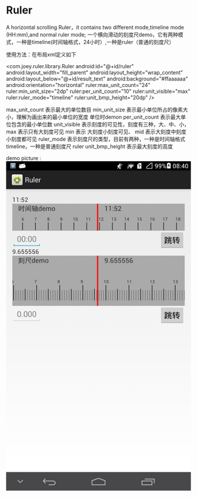 # Ruler
A horizontal scrolling Ruler，it contains two different mode,timeline mode (HH:mm),and normal ruler mode;
一个横向滑动的刻度尺demo，它有两种模式，一种是timeline(时间轴格式，24小时）,一种是ruler（普通的刻度尺）

使用方法：在布局xml定义如下

<com.joey.ruler.library.Ruler
        android:id="@+id/ruler"
        android:layout_width="fill_parent"
        android:layout_height="wrap_content"
        android:layout_below="@+id/result_text"
        android:background="#ffaaaaaa"
        android:orientation="horizontal"
        ruler:max_unit_count="24"
        ruler:min_unit_size="2dp"
        ruler:per_unit_count="10"
        ruler:unit_visible="max"
        ruler:ruler_mode="timeline"
        ruler:unit_bmp_height="20dp" />
        
max_unit_count 表示最大的单位数目
min_unit_size 表示最小单位所占的像素大小，理解为画出来的最小单位的宽度 单位时demon
per_unit_count 表示最大单位包含的最小单位数
unit_visible 表示刻度的可见性，刻度有三种，大、中、小，max 表示只有大刻度可见 min 表示 大刻度小刻度可见、 mid 表示大刻度中刻度小刻度都可见
ruler_mode 表示刻度尺的类型，目前有两种，一种是时间轴格式timeline，一种是普通刻度尺 ruler
unit_bmp_height 表示最大刻度的高度


demo picture :
![demo](/shotcut.png)

